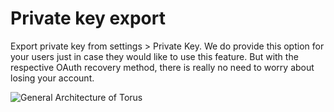 # Private key export

Export private key from settings &gt; Private Key. We do provide this option for your users just in case they would like to use this feature. But with the respective OAuth recovery method, there is really no need to worry about losing your account.

![General Architecture of Torus](https://github.com/torusresearch/documentation/tree/9659ddcf934e3e5648ad0897b81e25b105372054/.gitbook/assets/PrivateKeyExport.png)
